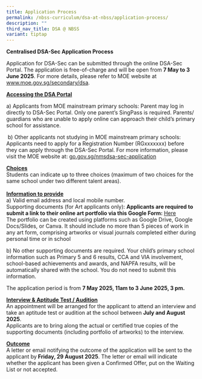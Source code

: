 ```yaml
---
title: Application Process
permalink: /nbss-curriculum/dsa-at-nbss/application-process/
description: ""
third_nav_title: DSA @ NBSS
variant: tiptap
---
```

<p><strong>Centralised DSA-Sec Application Process&nbsp;</strong>
</p>
<p>Application for DSA-Sec can be submitted through the online DSA-Sec Portal.
The application is free-of-charge and will be open from <strong>7 May to 3 June 2025</strong>.
For more details, please refer to MOE website at <a href="https://www.moe.gov.sg/secondary/dsa" rel="noopener nofollow" target="_blank">www.moe.gov.sg/secondary/dsa</a>.
&nbsp;</p>
<p><strong><u>Accessing the DSA Portal</u></strong>
</p>
<p>a)&nbsp;Applicants from MOE mainstream primary schools: Parent may log
in directly to DSA-Sec Portal. Only one parent’s SingPass is required.
Parents/ guardians who are unable to apply online can approach their child’s
primary school for assistance.</p>
<p>&nbsp;b)&nbsp;Other applicants not studying in MOE mainstream primary
schools: Applicants need to apply for a Registration Number (RGxxxxxxx)
before they can apply through the DSA-Sec Portal. For more information,
please visit the MOE website at: <a href="https://go.gov.sg/nmsdsa-sec-application" rel="noopener nofollow" target="_blank">go.gov.sg/nmsdsa-sec-application</a>
</p>
<p><strong><u>Choices</u></strong>
<br>Students can indicate up to three choices (maximum of two choices for
the same school under two different talent areas).
<br>&nbsp;
<br><strong><u>Information to provide</u></strong>
<br>a)&nbsp;Valid email address and local mobile number.
<br>Supporting documents (for Art applicants only): <strong>Applicants are required to submit a link to their online art portfolio via this Google Form: </strong>
<a href="https://tinyurl.com/nbssartdsa" rel="noopener nofollow" target="_blank">Here</a>
<br>The portfolio can be created using platforms such as Google Drive, Google
Docs/Slides, or Canva. It should include no more than 5 pieces of work
in any art form, comprising artworks or visual journals completed either
during personal time or in school</p>
<p>b)&nbsp;No other supporting documents are required. Your child’s primary
school information such as Primary 5 and 6 results, CCA and VIA involvement,
school-based achievements and awards, and NAPFA results, will be automatically
shared with the school. You do not need to submit this information.&nbsp;</p>
<p>The application period is from <strong>7 May 2025, 11am to 3 June 2025, 3 pm.</strong>
</p>
<p><strong><u>Interview &amp; Aptitude Test / Audition</u></strong>
<br>An appointment will be arranged for the applicant to attend an interview
and take an aptitude test or audition at the school between <strong>July and August 2025</strong>.
<br>Applicants are to bring along the actual or certified true copies of the
supporting documents (including portfolio of artworks) to the interview.</p>
<p><strong><u>Outcome</u></strong>
<br>A letter or email notifying the outcome of the application will be sent
to the applicant&nbsp;by<strong> Friday, 29 August 2025</strong>. The letter
or email will indicate whether the applicant has been given a Confirmed
Offer, put on the Waiting List or not accepted.
<br>
</p>
<p></p>